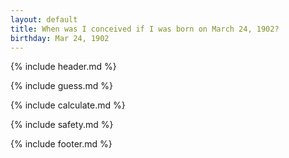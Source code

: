 ```yaml
---
layout: default
title: When was I conceived if I was born on March 24, 1902?
birthday: Mar 24, 1902
---
```


{% include header.md %}

{% include guess.md %}

{% include calculate.md %}

{% include safety.md %}

{% include footer.md %}



